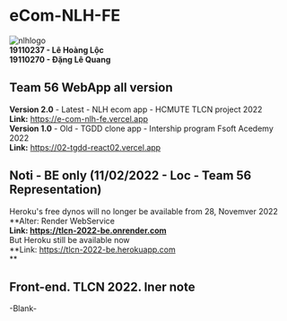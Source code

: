 # eCom-NLH-FE

![nlhlogo](https://user-images.githubusercontent.com/84399418/204710455-0592e966-386c-415e-8d9a-9c9934072016.png)
<br/>
**19110237 - Lê Hoàng Lộc <br/>
19110270 - Đặng Lê Quang <br/>**

## Team 56 WebApp all version

**Version 2.0** - Latest - NLH ecom app - HCMUTE TLCN project 2022 <br/>
**Link:** https://e-com-nlh-fe.vercel.app <br/>
**Version 1.0** - Old - TGDD clone app - Intership program Fsoft Acedemy 2022 <br/>
**Link:** https://02-tgdd-react02.vercel.app

## Noti - BE only (11/02/2022 - Loc - Team 56 Representation)

Heroku's free dynos will no longer be available from 28, Novemver 2022 <br/>
**Alter: Render WebService <br/>
**Link: https://tlcn-2022-be.onrender.com <br/>**
But Heroku still be available now <br/>
**Link: https://tlcn-2022-be.herokuapp.com <br/>\*\*

## Front-end. TLCN 2022. Iner note

-Blank-
